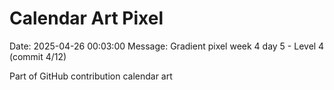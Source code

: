 # Calendar Art Pixel

Date: 2025-04-26 00:03:00
Message: Gradient pixel week 4 day 5 - Level 4 (commit 4/12)

Part of GitHub contribution calendar art
